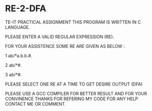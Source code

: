 # RE-2-DFA
TE-IT PRACTICAL ASSIGNMENT
THIS PROGRAM IS WRITTEN IN C LANGUAGE.

 PLEASE ENTER A VALID REGULAR EXPRESSION (RE).
 
 FOR YOUR ASSISTENCE SOME RE ARE GIVEN AS BELOW :
 
  1 ab/*a.b.b.#.
  
  2 ab/*#.
  
  3 a*b*/*#.

PLEASE SELECT ONE RE AT A TIME TO GET DESIRE OUTPUT (DFA)

PLEASE USE A GCC COMPILER FOR BETTER RESULT AND FOR YOUR CONVINENCE
THANKS FOR REFERING MY CODE FOR ANY HELP CONTACT ME OR COMMENT.
